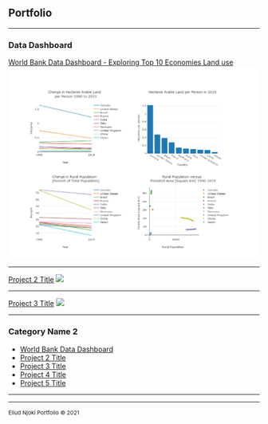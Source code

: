 ## Portfolio

---

### Data Dashboard

[World Bank Data Dashboard - Exploring Top 10 Economies Land use](/https://udacity-worldbank-dboard034x.herokuapp.com)
<img src="images/worldbank.jpeg?raw=true"/>

---
[Project 2 Title](/pdf/sample_presentation.pdf)
<img src="images/dummy_thumbnail.jpg?raw=true"/>

---
[Project 3 Title](http://example.com/)
<img src="images/dummy_thumbnail.jpg?raw=true"/>

---

### Category Name 2

- [World Bank Data Dashboard](https://udacity-worldbank-dboard034x.herokuapp.com/)
- [Project 2 Title](http://example.com/)
- [Project 3 Title](http://example.com/)
- [Project 4 Title](http://example.com/)
- [Project 5 Title](http://example.com/)

---




---
<p style="font-size:11px">Eliud Njoki Portfolio &#169; 2021 <a href="#"></a></p>
<!-- Remove above link if you don't want to attibute -->
